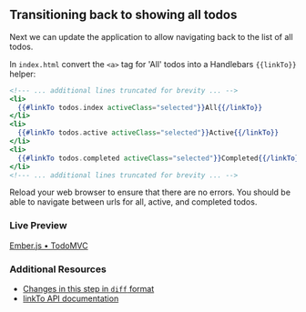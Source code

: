 ## Transitioning back to showing all todos

Next we can update the application to allow navigating back to the list of all todos. 

In `index.html` convert the `<a>` tag for 'All' todos into a Handlebars `{{linkTo}}` helper:

```handlebars
<!--- ... additional lines truncated for brevity ... -->
<li>
  {{#linkTo todos.index activeClass="selected"}}All{{/linkTo}}
</li>
<li>
  {{#linkTo todos.active activeClass="selected"}}Active{{/linkTo}}
</li>
<li>
  {{#linkTo todos.completed activeClass="selected"}}Completed{{/linkTo}}
</li>
<!--- ... additional lines truncated for brevity ... -->
```

Reload your web browser to ensure that there are no errors. You should be able to navigate between urls for all, active, and completed todos.

### Live Preview
<a class="jsbin-embed" href="http://jsbin.com/obomad/2/embed?live">Ember.js • TodoMVC</a><script src="http://static.jsbin.com/js/embed.js"></script>

### Additional Resources

  * [Changes in this step in `diff` format](https://github.com/emberjs/quickstart-code-sample/commit/761500ebbe9e6adc41d4f00eb41820ba962041b8)
  * [linkTo API documentation](/api/classes/Ember.Handlebars.helpers.html#method_linkTo)
